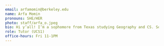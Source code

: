 ```yaml
---
email: arfamomin@berkeley.edu
name: Arfa Momin
pronouns: SHE/HER
photo: staff/arfa_o.jpeg
bio: Hi y’all! I’m a sophomore from Texas studying Geography and CS. Some things I enjoy are art, cool maps, matcha lattes, and messing around on Google Earth.
role: Tutor (UCS1)
office-hours: Fri 11-1PM
---
```

